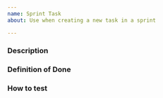 ```yaml
---
name: Sprint Task
about: Use when creating a new task in a sprint

---
```


### Description
<!-- What are you working on -->

### Definition of Done
<!-- How to know when the task is done. -->

### How to test
<!-- How can someone else verify the task, can be test-suite or something else -->
